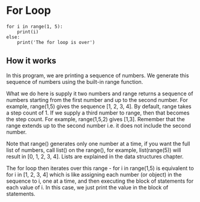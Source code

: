 # For Loop

```
for i in range(1, 5):
    print(i)
else:
    print('The for loop is over')
```

## How it works

In this program, we are printing a sequence of numbers. We generate this sequence of numbers using the built-in range function.

What we do here is supply it two numbers and range returns a sequence of numbers starting from the first number and up to the second number. For example, range(1,5) gives the sequence [1, 2, 3, 4]. By default, range takes a step count of 1. If we supply a third number to range, then that becomes the step count. For example, range(1,5,2) gives [1,3]. Remember that the range extends up to the second number i.e. it does not include the second number.

Note that range() generates only one number at a time, if you want the full list of numbers, call list() on the range(), for example, list(range(5)) will result in [0, 1, 2, 3, 4]. Lists are explained in the data structures chapter.

The for loop then iterates over this range - for i in range(1,5) is equivalent to for i in [1, 2, 3, 4] which is like assigning each number (or object) in the sequence to i, one at a time, and then executing the block of statements for each value of i. In this case, we just print the value in the block of statements.

